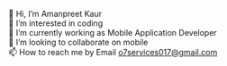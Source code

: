 👋 Hi, I’m Amanpreet Kaur<br>
👀 I’m interested in coding<br>
🌱 I’m currently working as Mobile Application Developer<br>
💞️ I’m looking to collaborate on mobile<br>
📫 How to reach me by Email o7services017@gmail.com
